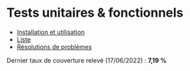 # Tests unitaires & fonctionnels

* [Installation et utilisation](Installation.md)
* [Liste](Liste.md)
* [Résolutions de problèmes](Resolutions.md)

Dernier taux de couverture relevé (17/06/2022) : **7,19 %**
